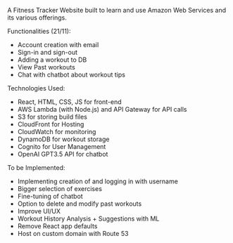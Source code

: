 A Fitness Tracker Website built to learn and use Amazon Web Services and its various offerings.  
  
Functionalities (21/11):  
- Account creation with email
- Sign-in and sign-out
- Adding a workout to DB
- View Past workouts
- Chat with chatbot about workout tips  
  
  
Technologies Used:  
- React, HTML, CSS, JS for front-end
- AWS Lambda (with Node.js) and API Gateway for API calls
- S3 for storing build files
- CloudFront for Hosting
- CloudWatch for monitoring
- DynamoDB for workout storage
- Cognito for User Management
- OpenAI GPT3.5 API for chatbot


To be Implemented:
- Implementing creation of and logging in with username 
- Bigger selection of exercises
- Fine-tuning of chatbot
- Option to delete and modify past workouts
- Improve UI/UX
- Workout History Analysis + Suggestions with ML
- Remove React app defaults
- Host on custom domain with Route 53
